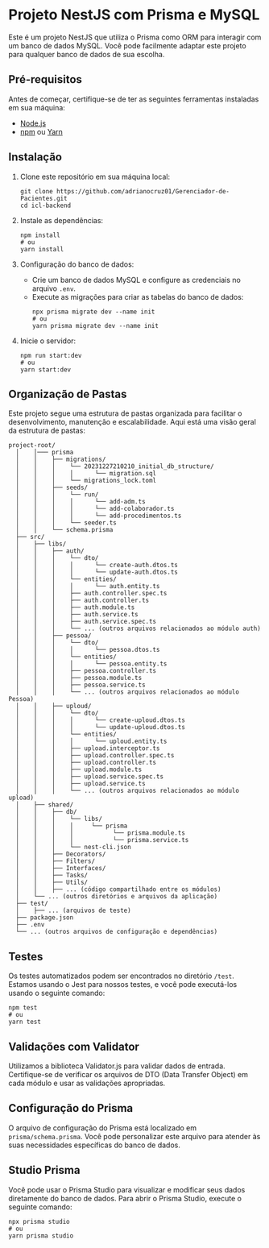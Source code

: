 # Projeto NestJS com Prisma e MySQL

Este é um projeto NestJS que utiliza o Prisma como ORM para interagir com um banco de dados MySQL. Você pode facilmente adaptar este projeto para qualquer banco de dados de sua escolha.

## Pré-requisitos

Antes de começar, certifique-se de ter as seguintes ferramentas instaladas em sua máquina:

- [Node.js](https://nodejs.org/)
- [npm](https://www.npmjs.com/) ou [Yarn](https://yarnpkg.com/)

## Instalação

1. Clone este repositório em sua máquina local:
   ```
   git clone https://github.com/adrianocruz01/Gerenciador-de-Pacientes.git
   cd icl-backend
   ```

2. Instale as dependências:
   ```
   npm install
   # ou
   yarn install
   ```

3. Configuração do banco de dados:
   - Crie um banco de dados MySQL e configure as credenciais no arquivo `.env`.
   - Execute as migrações para criar as tabelas do banco de dados:
     ```
     npx prisma migrate dev --name init
     # ou
     yarn prisma migrate dev --name init
     ```

4. Inicie o servidor:
   ```
   npm run start:dev
   # ou
   yarn start:dev
   ```

## Organização de Pastas

Este projeto segue uma estrutura de pastas organizada para facilitar o desenvolvimento, manutenção e escalabilidade. Aqui está uma visão geral da estrutura de pastas:
```
project-root/
  │    │─── prisma
  │    │    ├── migrations/
  │    │    │    └── 20231227210210_initial_db_structure/
  │    │    │    │      └── migration.sql
  │    │    │    └── migrations_lock.toml
  │    │    ├── seeds/
  │    │    │    └── run/
  │    │    │    │      └── add-adm.ts
  │    │    │    │      └── add-colaborador.ts
  │    │    │    │      └── add-procedimentos.ts
  │    │    │    └── seeder.ts
  │    │    └── schema.prisma
  ├── src/
  │    ├── libs/
  │    │    ├── auth/
  │    │    │    └── dto/
  │    │    │    │      └── create-auth.dtos.ts
  │    │    │    │      └── update-auth.dtos.ts
  │    │    │    └── entities/
  │    │    │    │      └── auth.entity.ts
  │    │    │    ├── auth.controller.spec.ts
  │    │    │    ├── auth.controller.ts
  │    │    │    ├── auth.module.ts
  │    │    │    ├── auth.service.ts
  │    │    │    ├── auth.service.spec.ts
  │    │    │    └── ... (outros arquivos relacionados ao módulo auth)
  │    │    ├── pessoa/
  │    │    │    └── dto/
  │    │    │    │      └── pessoa.dtos.ts
  │    │    │    └── entities/
  │    │    │    │      └── pessoa.entity.ts
  │    │    │    ├── pessoa.controller.ts
  │    │    │    ├── pessoa.module.ts
  │    │    │    ├── pessoa.service.ts
  │    │    │    └── ... (outros arquivos relacionados ao módulo Pessoa)
  │    │    ├── uploud/
  │    │    │    └── dto/
  │    │    │    │      └── create-uploud.dtos.ts
  │    │    │    │      └── update-uploud.dtos.ts
  │    │    │    └── entities/
  │    │    │    │      └── uploud.entity.ts
  │    │    │    ├── upload.interceptor.ts
  │    │    │    ├── upload.controller.spec.ts
  │    │    │    ├── upload.controller.ts
  │    │    │    ├── upload.module.ts
  │    │    │    ├── upload.service.spec.ts
  │    │    │    ├── upload.service.ts
  │    │    │    └── ... (outros arquivos relacionados ao módulo upload)
  │    ├── shared/
  │    │    ├── db/
  │    │    │    └── libs/
  │    │    │    │     └── prisma
  │    │    │    │           └── prisma.module.ts
  │    │    │    │           └── prisma.service.ts
  │    │    │    └── nest-cli.json
  │    │    ├── Decorators/    
  │    │    ├── Filters/    
  │    │    ├── Interfaces/    
  │    │    ├── Tasks/    
  │    │    ├── Utils/    
  │    │    ├── ... (código compartilhado entre os módulos)
  │    └── ... (outros diretórios e arquivos da aplicação)
  ├── test/
  │    ├── ... (arquivos de teste)
  ├── package.json
  ├── .env
  └── ... (outros arquivos de configuração e dependências)
```

## Testes

Os testes automatizados podem ser encontrados no diretório `/test`. Estamos usando o Jest para nossos testes, e você pode executá-los usando o seguinte comando:
```
npm test
# ou
yarn test
```

## Validações com Validator

Utilizamos a biblioteca Validator.js para validar dados de entrada. Certifique-se de verificar os arquivos de DTO (Data Transfer Object) em cada módulo e usar as validações apropriadas.

## Configuração do Prisma

O arquivo de configuração do Prisma está localizado em `prisma/schema.prisma`. Você pode personalizar este arquivo para atender às suas necessidades específicas do banco de dados.

## Studio Prisma

Você pode usar o Prisma Studio para visualizar e modificar seus dados diretamente do banco de dados. Para abrir o Prisma Studio, execute o seguinte comando:
```
npx prisma studio
# ou
yarn prisma studio
```
